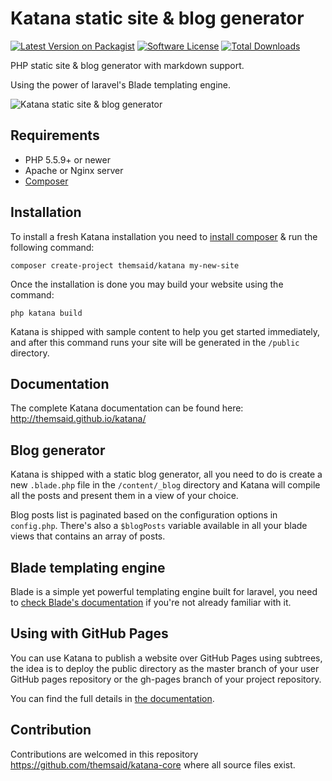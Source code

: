 # Katana static site & blog generator

[![Latest Version on Packagist](https://img.shields.io/packagist/v/themsaid/katana.svg?style=flat-square)](https://packagist.org/packages/themsaid/katana)
[![Software License](https://img.shields.io/badge/license-MIT-brightgreen.svg?style=flat-square)](LICENSE.txt)
[![Total Downloads](https://img.shields.io/packagist/dt/themsaid/katana.svg?style=flat-square)](https://packagist.org/packages/themsaid/katana-core)

PHP static site & blog generator with markdown support.

Using the power of laravel's Blade templating engine.

![Katana static site & blog generator](http://s14.postimg.org/a1gqg2zs1/katana.jpg)

## Requirements

- PHP 5.5.9+ or newer
- Apache or Nginx server
- [Composer](https://getcomposer.org)

## Installation

To install a fresh Katana installation you need to [install composer](https://getcomposer.org/doc/00-intro.md#installation-linux-unix-osx) & run the following command:

```
composer create-project themsaid/katana my-new-site
```

Once the installation is done you may build your website using the command:

```
php katana build
```

Katana is shipped with sample content to help you get started immediately, and after this command runs your site will be generated in the `/public` directory.

## Documentation

The complete Katana documentation can be found here: http://themsaid.github.io/katana/

## Blog generator

Katana is shipped with a static blog generator, all you need to do is create a new `.blade.php` file in the `/content/_blog` directory and Katana
will compile all the posts and present them in a view of your choice.

Blog posts list is paginated based on the configuration options in `config.php`. There's also a `$blogPosts` variable available in all your blade
views that contains an array of posts.

## Blade templating engine

Blade is a simple yet powerful templating engine built for laravel, you need to [check Blade's documentation](https://laravel.com/docs/5.2/blade) if you're not already familiar with it.

## Using with GitHub Pages
You can use Katana to publish a website over GitHub Pages using subtrees, the idea is to deploy the public directory as the master branch of your user GitHub pages repository or the gh-pages branch of your project repository.

You can find the full details in [the documentation](http://themsaid.github.io/katana/).

## Contribution

Contributions are welcomed in this repository https://github.com/themsaid/katana-core where all source files exist.
